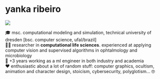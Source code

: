 <!-- <img align='right' src="https://github-readme-stats.vercel.app/api/top-langs/?username=yrribeiro&theme=dark&langs_count=8&layout=compact)](https://github.com/anuraghazra/github-readme-stats"> -->

# yanka ribeiro
<a><a href="https://www.linkedin.com/in/yanka-ribeiro/"><img src="https://img.shields.io/badge/linkedin-%230077B5.svg?&logo=linkedin&logoColor=white"/></a>
<p>
  
🎓 msc. computational modeling and simulation, technical university of dresden [bsc. computer science, ufal/brazil] <br>
👨‍💻 researcher in <b>computational life sciences</b>. experienced at applying computer vision and supervised algorithms in ophtalmology and microbiology</b><br> 
💼 +3 years working as a ml engineer in both industry and academia<br>
❤ enthusiastic about a lot of random stuff: computer graphics, ocultism, animation and character design, stoicism, cybersecurity, polyglotism... 🤓
</p>
